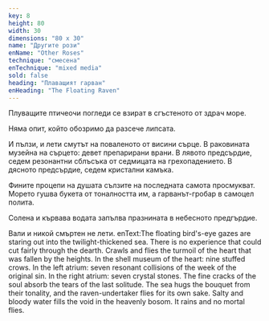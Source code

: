 ```yaml
---
key: 8
height: 80
width: 30
dimensions: "80 x 30"
name: "Другите рози"
enName: "Other Roses"
technique: "смесена"
enTechnique: "mixed media"
sold: false
heading: "Плаващият гарван"
enHeading: "The Floating Raven"
---
```

Плуващите птичеочи погледи се взират в сгъстеното от здрач море. 

Няма опит, който обозримо да разсече липсата.

И пълзи, и лети смутът на поваленото от висини сърце.                                               В раковината музейна на сърцето: девет препарирани врани.                                      В лявото предсърдие, седем резонантни сблъсъка от седмицата на грехопадението. В дясното предсърдие, седем кристални камъка. 

Фините процепи на душата сълзите на последната самота просмукват.           Морето гушва букета от тоналността им,                                                                         а гарванът-гробар в самоцел полита.

Солена и кървава водата запълва празнината в небесното предгърдие.

Вали и никой смъртен не лети.
enText:The floating bird's-eye gazes are staring out into the twilight-thickened sea.
There is no experience that could cut fairly through the dearth. 
Crawls and flies the turmoil of the heart that was fallen by the heights.
In the shell museum of the heart: nine stuffed crows.
In the left atrium: seven resonant collisions of the week of the original sin.
In the right atrium: seven crystal stones.
The fine cracks of the soul absorb the tears of the last solitude.
The sea hugs the bouquet from their tonality,
and the raven-undertaker flies for its own sake.
Salty and bloody water fills the void in the heavenly bosom.
It rains and no mortal flies.
